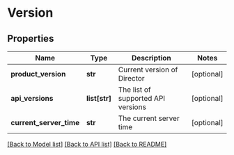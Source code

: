# Version

## Properties
Name | Type | Description | Notes
------------ | ------------- | ------------- | -------------
**product_version** | **str** | Current version of Director | [optional] 
**api_versions** | **list[str]** | The list of supported API versions | [optional] 
**current_server_time** | **str** | The current server time | [optional] 

[[Back to Model list]](../README.md#documentation-for-models) [[Back to API list]](../README.md#documentation-for-api-endpoints) [[Back to README]](../README.md)


